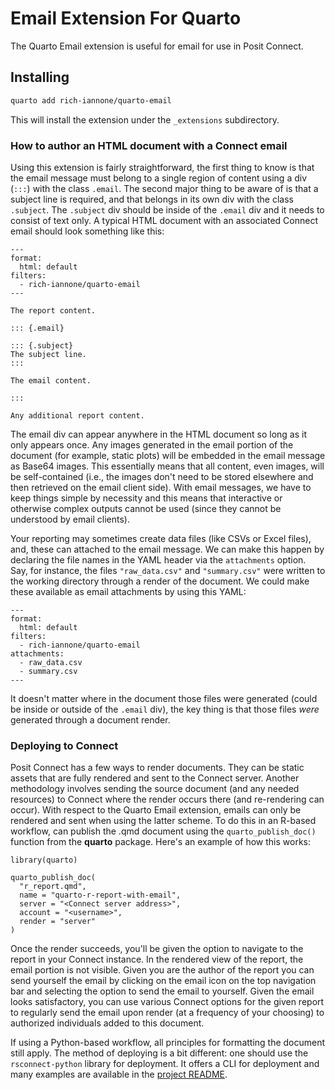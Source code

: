 # Email Extension For Quarto

The Quarto Email extension is useful for email for use in Posit Connect.

## Installing

```bash
quarto add rich-iannone/quarto-email
```

This will install the extension under the `_extensions` subdirectory.

### How to author an HTML document with a Connect email

Using this extension is fairly straightforward, the first thing to know is that the email message must belong to a single region of content using a div (`:::`) with the class `.email`. The second major thing to be aware of is that a subject line is required, and that belongs in its own div with the class `.subject`. The `.subject` div should be inside of the `.email` div and it needs to consist of text only. A typical HTML document with an associated Connect email should look something like this:

```
---
format:
  html: default
filters:
  - rich-iannone/quarto-email
---

The report content.

::: {.email}

::: {.subject}
The subject line.
:::

The email content.

:::

Any additional report content.

```

The email div can appear anywhere in the HTML document so long as it only appears once. Any images generated in the email portion of the document (for example, static plots) will be embedded in the email message as Base64 images. This essentially means that all content, even images, will be self-contained (i.e., the images don't need to be stored elsewhere and then retrieved on the email client side). With email messages, we have to keep things simple by necessity and this means that interactive or otherwise complex outputs cannot be used (since they cannot be understood by email clients).

Your reporting may sometimes create data files (like CSVs or Excel files), and, these can attached to the email message. We can make this happen by declaring the file names in the YAML header via the `attachments` option. Say, for instance, the files `"raw_data.csv"` and `"summary.csv"` were written to the working directory through a render of the document. We could make these available as email attachments by using this YAML:

```
---
format:
  html: default
filters:
  - rich-iannone/quarto-email
attachments:
  - raw_data.csv
  - summary.csv
---
```

It doesn't matter where in the document those files were generated (could be inside or outside of the `.email` div), the key thing is that those files _were_ generated through a document render.

### Deploying to Connect

Posit Connect has a few ways to render documents. They can be static assets that are fully rendered and sent to the Connect server. Another methodology involves sending the source document (and any needed resources) to Connect where the render occurs there (and re-rendering can occur). With respect to the Quarto Email extension, emails can only be rendered and sent when using the latter scheme. To do this in an R-based workflow, can publish the .qmd document using the `quarto_publish_doc()` function from the **quarto** package. Here's an example of how this works:

```
library(quarto)

quarto_publish_doc(
  "r_report.qmd",
  name = "quarto-r-report-with-email",
  server = "<Connect server address>",
  account = "<username>",
  render = "server"
)
```

Once the render succeeds, you'll be given the option to navigate to the report in your Connect instance. In the rendered view of the report, the email portion is not visible. Given you are the author of the report you can send yourself the email by clicking on the email icon on the top navigation bar and selecting the option to send the email to yourself. Given the email looks satisfactory, you can use various Connect options for the given report to regularly send the email upon render (at a frequency of your choosing) to authorized individuals added to this document.

If using a Python-based workflow, all principles for formatting the document still apply. The method of deploying is a bit different: one should use the `rsconnect-python` library for deployment. It offers a CLI for deployment and many examples are available in the [project README](https://github.com/rstudio/rsconnect-python).
